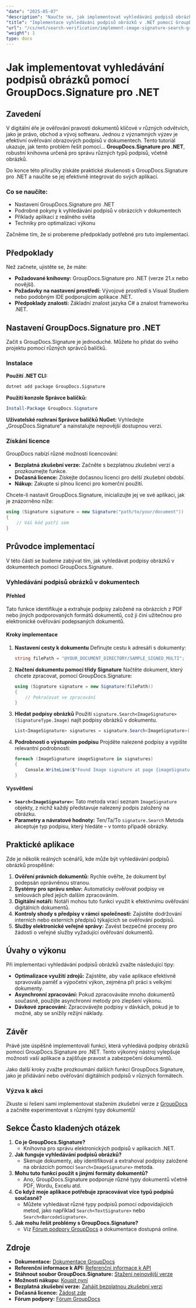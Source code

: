 ```yaml
---
"date": "2025-05-07"
"description": "Naučte se, jak implementovat vyhledávání podpisů obrázků v .NET pomocí GroupDocs.Signature. Tato příručka se zabývá nastavením, implementací a praktickými aplikacemi."
"title": "Implementace vyhledávání podpisů obrázků v .NET pomocí GroupDocs.Signature – Podrobný návod"
"url": "/cs/net/search-verification/implement-image-signature-search-groupdocs-signature-dotnet/"
"weight": 1
type: docs
---
```

# Jak implementovat vyhledávání podpisů obrázků pomocí GroupDocs.Signature pro .NET

## Zavedení

V digitální éře je ověřování pravosti dokumentů klíčové v různých odvětvích, jako je právo, obchod a vývoj softwaru. Jednou z významných výzev je efektivní ověřování obrazových podpisů v dokumentech. Tento tutoriál ukazuje, jak tento problém řešit pomocí... **GroupDocs.Signature pro .NET**, robustní knihovna určená pro správu různých typů podpisů, včetně obrázků.

Do konce této příručky získáte praktické zkušenosti s GroupDocs.Signature pro .NET a naučíte se jej efektivně integrovat do svých aplikací.

### Co se naučíte:
- Nastavení GroupDocs.Signature pro .NET
- Podrobné pokyny k vyhledávání podpisů v obrázcích v dokumentech
- Příklady aplikací z reálného světa
- Techniky pro optimalizaci výkonu

Začněme tím, že si probereme předpoklady potřebné pro tuto implementaci.

## Předpoklady

Než začnete, ujistěte se, že máte:
- **Požadované knihovny:** GroupDocs.Signature pro .NET (verze 21.x nebo novější).
- **Požadavky na nastavení prostředí:** Vývojové prostředí s Visual Studiem nebo podobným IDE podporujícím aplikace .NET.
- **Předpoklady znalostí:** Základní znalost jazyka C# a znalost frameworku .NET.

## Nastavení GroupDocs.Signature pro .NET

Začít s GroupDocs.Signature je jednoduché. Můžete ho přidat do svého projektu pomocí různých správců balíčků.

### Instalace

**Použití .NET CLI:**
```bash
dotnet add package GroupDocs.Signature
```

**Použití konzole Správce balíčků:**
```powershell
Install-Package GroupDocs.Signature
```

**Uživatelské rozhraní Správce balíčků NuGet:** Vyhledejte „GroupDocs.Signature“ a nainstalujte nejnovější dostupnou verzi.

### Získání licence

GroupDocs nabízí různé možnosti licencování:
- **Bezplatná zkušební verze:** Začněte s bezplatnou zkušební verzí a prozkoumejte funkce.
- **Dočasná licence:** Získejte dočasnou licenci pro delší zkušební období.
- **Nákup:** Zakupte si plnou licenci pro komerční použití.

Chcete-li nastavit GroupDocs.Signature, inicializujte jej ve své aplikaci, jak je znázorněno níže:

```csharp
using (Signature signature = new Signature("path/to/your/document"))
{
    // Váš kód patří sem
}
```

## Průvodce implementací

V této části se budeme zabývat tím, jak vyhledávat podpisy obrázků v dokumentech pomocí GroupDocs.Signature.

### Vyhledávání podpisů obrázků v dokumentech

#### Přehled
Tato funkce identifikuje a extrahuje podpisy založené na obrázcích z PDF nebo jiných podporovaných formátů dokumentů, což ji činí užitečnou pro elektronické ověřování podepsaných dokumentů.

#### Kroky implementace

1. **Nastavení cesty k dokumentu**
   Definujte cestu k adresáři s dokumenty:
   
   ```csharp
   string filePath = "@YOUR_DOCUMENT_DIRECTORY/SAMPLE_SIGNED_MULTI";
   ```

2. **Načtení dokumentu pomocí třídy Signature**
   Načtěte dokument, který chcete zpracovat, pomocí GroupDocs.Signature:
   
   ```csharp
   using (Signature signature = new Signature(filePath))
   {
       // Pokračovat ve zpracování
   }
   ```

3. **Hledat podpisy obrázků**
   Použití `signature.Search<ImageSignature>(SignatureType.Image)` najít podpisy obrázků v dokumentu.
   
   ```csharp
   List<ImageSignature> signatures = signature.Search<ImageSignature>(SignatureType.Image);
   ```

4. **Podrobnosti o výstupním podpisu**
   Projděte nalezené podpisy a vypište relevantní podrobnosti:
   
   ```csharp
   foreach (ImageSignature imageSignature in signatures)
   {
       Console.WriteLine($"Found Image signature at page {imageSignature.PageNumber} and size {imageSignature.Size}." );
   }
   ```

#### Vysvětlení
- **`Search<ImageSignature>`:** Tato metoda vrací seznam `ImageSignature` objekty, z nichž každý představuje nalezený podpis založený na obrázku.
- **Parametry a návratové hodnoty:** Ten/Ta/To `signature.Search` Metoda akceptuje typ podpisu, který hledáte – v tomto případě obrázky.

## Praktické aplikace

Zde je několik reálných scénářů, kde může být vyhledávání podpisů obrázků prospěšné:

1. **Ověření právních dokumentů:** Rychle ověřte, že dokument byl podepsán oprávněnou stranou.
2. **Systémy pro správu smluv:** Automaticky ověřovat podpisy ve smlouvách před jejich dalším zpracováním.
3. **Digitální notáři:** Notáři mohou tuto funkci využít k efektivnímu ověřování digitálních dokumentů.
4. **Kontroly shody s předpisy v rámci společnosti:** Zajistěte dodržování interních nebo externích předpisů týkajících se ověřování podpisů.
5. **Služby elektronické veřejné správy:** Zavést bezpečné procesy pro žádosti o veřejné služby vyžadující ověřování dokumentů.

## Úvahy o výkonu

Při implementaci vyhledávání podpisů obrázků zvažte následující tipy:
- **Optimalizace využití zdrojů:** Zajistěte, aby vaše aplikace efektivně spravovala paměť a výpočetní výkon, zejména při práci s velkými dokumenty.
- **Asynchronní zpracování:** Pokud zpracováváte mnoho dokumentů současně, použijte asynchronní metody pro zlepšení výkonu.
- **Dávkové zpracování:** Zpracovávejte podpisy v dávkách, pokud je to možné, aby se snížily režijní náklady.

## Závěr

Právě jste úspěšně implementovali funkci, která vyhledává podpisy obrázků pomocí GroupDocs.Signature pro .NET. Tento výkonný nástroj vylepšuje možnosti vaší aplikace a zajišťuje pravost a zabezpečení dokumentů.

Jako další kroky zvažte prozkoumání dalších funkcí GroupDocs.Signature, jako je přidávání nebo ověřování digitálních podpisů v různých formátech.

### Výzva k akci

Zkuste si řešení sami implementovat stažením zkušební verze z [GroupDocs](https://releases.groupdocs.com/signature/net/) a začněte experimentovat s různými typy dokumentů!

## Sekce Často kladených otázek

1. **Co je GroupDocs.Signature?**
   - Knihovna pro správu elektronických podpisů v aplikacích .NET.
2. **Jak funguje vyhledávání podpisů obrázků?**
   - Skenuje dokumenty, aby identifikoval a extrahoval podpisy založené na obrázcích pomocí `Search<ImageSignature>` metoda.
3. **Mohu tuto funkci použít s jinými formáty dokumentů?**
   - Ano, GroupDocs.Signature podporuje různé typy dokumentů včetně PDF, Wordu, Excelu atd.
4. **Co když moje aplikace potřebuje zpracovávat více typů podpisů současně?**
   - Můžete vyhledávat různé typy podpisů pomocí odpovídajících metod, jako například `Search<TextSignature>` nebo `Search<BarcodeSignature>`.
5. **Jak mohu řešit problémy s GroupDocs.Signature?**
   - Viz [Fórum podpory GroupDocs](https://forum.groupdocs.com/c/signature/) a dokumentace dostupná online.

## Zdroje
- **Dokumentace:** [Dokumentace GroupDocs](https://docs.groupdocs.com/signature/net/)
- **Referenční informace k API:** [Referenční informace k API](https://reference.groupdocs.com/signature/net/)
- **Stáhnout soubor GroupDocs.Signature:** [Stažení nejnovější verze](https://releases.groupdocs.com/signature/net/)
- **Možnosti nákupu:** [Koupit nyní](https://purchase.groupdocs.com/buy)
- **Bezplatná zkušební verze:** [Zahájit bezplatnou zkušební verzi](https://releases.groupdocs.com/signature/net/)
- **Dočasná licence:** [Žádost zde](https://purchase.groupdocs.com/temporary-license/)
- **Fórum podpory:** [Fórum GroupDocs](https://forum.groupdocs.com/c/signature/)